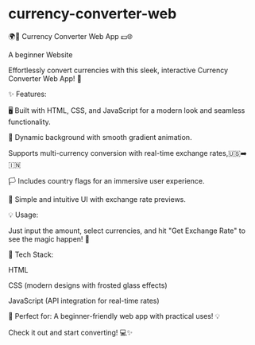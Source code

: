 # currency-converter-web
🌍💱 Currency Converter Web App 💵🌐

A beginner Website

Effortlessly convert currencies with this sleek, interactive Currency Converter Web App! 🌟

✨ Features:

🖥️ Built with HTML, CSS, and JavaScript for a modern look and seamless functionality.

🌈 Dynamic background with smooth gradient animation.

Supports multi-currency conversion with real-time exchange rates,🇺🇸➡️🇮🇳

🏳️ Includes country flags for an immersive user experience.

🔄 Simple and intuitive UI with exchange rate previews.

💡 Usage:

Just input the amount, select currencies, and hit "Get Exchange Rate" to see the magic happen! 🎉

🚀 Tech Stack:

HTML

CSS (modern designs with frosted glass effects)

JavaScript (API integration for real-time rates)

🎨 Perfect for:
 A beginner-friendly web app with practical uses! 💡

Check it out and start converting! 💻✨
